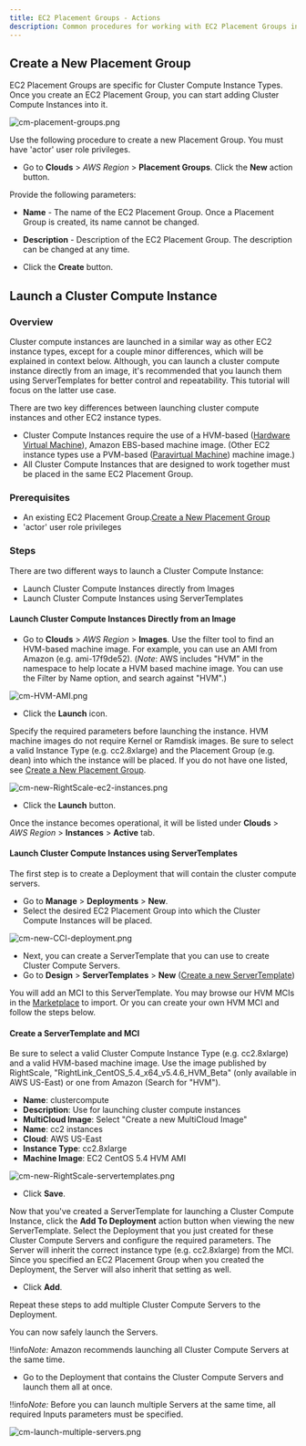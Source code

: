 ```yaml
---
title: EC2 Placement Groups - Actions
description: Common procedures for working with EC2 Placement Groups in RightScale Cloud Management Dashboard.
---
```


## Create a New Placement Group

EC2 Placement Groups are specific for Cluster Compute Instance Types. Once you create an EC2 Placement Group, you can start adding Cluster Compute Instances into it.

![cm-placement-groups.png](/img/cm-placement-groups.png)

Use the following procedure to create a new Placement Group. You must have 'actor' user role privileges.

* Go to **Clouds** > *AWS Region* > **Placement Groups**. Click the **New** action button.

Provide the following parameters:

* **Name** - The name of the EC2 Placement Group. Once a Placement Group is created, its name cannot be changed.
* **Description** - Description of the EC2 Placement Group. The description can be changed at any time.  

* Click the **Create** button.

## Launch a Cluster Compute Instance

### Overview

Cluster compute instances are launched in a similar way as other EC2 instance types, except for a couple minor differences, which will be explained in context below. Although, you can launch a cluster compute instance directly from an image, it's recommended that you launch them using ServerTemplates for better control and repeatability. This tutorial will focus on the latter use case.

There are two key differences between launching cluster compute instances and other EC2 instance types.

* Cluster Compute Instances require the use of a HVM-based ([Hardware Virtual Machine](http://en.wikipedia.org/wiki/Hardware_virtual_machine)), Amazon EBS-based machine image. (Other EC2 instance types use a PVM-based ([Paravirtual Machine](http://en.wikipedia.org/wiki/Paravirtualization)) machine image.)
* All Cluster Compute Instances that are designed to work together must be placed in the same EC2 Placement Group.

### Prerequisites

* An existing EC2 Placement Group.[Create a New Placement Group](/cm/dashboard/clouds/aws/actions/ec2_placement_groups_actions.html#Create_a_New_Placement_Group)
* 'actor' user role privileges

### Steps

There are two different ways to launch a Cluster Compute Instance:

* Launch Cluster Compute Instances directly from Images
* Launch Cluster Compute Instances using ServerTemplates

#### Launch Cluster Compute Instances Directly from an Image

* Go to **Clouds** > *AWS Region* > **Images**. Use the filter tool to find an HVM-based machine image. For example, you can use an AMI from Amazon (e.g. ami-17f9de52). (*Note*: AWS includes "HVM" in the namespace to help locate a HVM based machine image. You can use the Filter by Name option, and search against "HVM".)

![cm-HVM-AMI.png](/img/cm-HVM-AMI.png)

* Click the **Launch** icon.

Specify the required parameters before launching the instance. HVM machine images do not require Kernel or Ramdisk images. Be sure to select a valid Instance Type (e.g. cc2.8xlarge) and the Placement Group (e.g. dean) into which the instance will be placed. If you do not have one listed, see [Create a New Placement Group](/cm/dashboard/clouds/aws/actions/ec2_placement_groups_actions.html#Create_a_New_Placement_Group).

![cm-new-RightScale-ec2-instances.png](/img/cm-new-RightScale-ec2-instances.png)

* Click the **Launch** button.

Once the instance becomes operational, it will be listed under **Clouds** > *AWS Region* > **Instances** > **Active** tab.

#### Launch Cluster Compute Instances using ServerTemplates

The first step is to create a Deployment that will contain the cluster compute servers.

* Go to **Manage** > **Deployments** > **New**.
* Select the desired EC2 Placement Group into which the Cluster Compute Instances will be placed.

![cm-new-CCI-deployment.png](/img/cm-new-CCI-deployment.png)

* Next, you can create a ServerTemplate that you can use to create Cluster Compute Servers.
* Go to **Design** > **ServerTemplates** > **New** ([Create a new ServerTemplate](/cm/dashboard/design/server_templates/servertemplates_actions.html#create-a-new-servertemplate))

You will add an MCI to this ServerTemplate. You may browse our HVM MCIs in the [Marketplace](http://www.rightscale.com/library/multi_cloud_images/) to import. Or you can create your own HVM MCI and follow the steps below.

#### Create a ServerTemplate and MCI

Be sure to select a valid Cluster Compute Instance Type (e.g. cc2.8xlarge) and a valid HVM-based machine image. Use the image published by RightScale, "RightLink_CentOS_5.4_x64_v5.4.6_HVM_Beta" (only available in AWS US-East) or one from Amazon (Search for "HVM").

* **Name**: clustercompute
* **Description**: Use for launching cluster compute instances
* **MultiCloud Image**: Select "Create a new MultiCloud Image"
* **Name**: cc2 instances
* **Cloud**: AWS US-East
* **Instance Type**: cc2.8xlarge
* **Machine Image**: EC2 CentOS 5.4 HVM AMI

![cm-new-RightScale-servertemplates.png](/img/cm-new-RightScale-servertemplates.png)

* Click **Save**.

Now that you've created a ServerTemplate for launching a Cluster Compute Instance, click the **Add To Deployment** action button when viewing the new ServerTemplate. Select the Deployment that you just created for these Cluster Compute Servers and configure the required parameters. The Server will inherit the correct instance type (e.g. cc2.8xlarge) from the MCI. Since you specified an EC2 Placement Group when you created the Deployment, the Server will also inherit that setting as well.

* Click **Add**.

Repeat these steps to add multiple Cluster Compute Servers to the Deployment.

You can now safely launch the Servers.

!!info*Note:* Amazon recommends launching all Cluster Compute Servers at the same time.

* Go to the Deployment that contains the Cluster Compute Servers and launch them all at once.

!!info*Note:* Before you can launch multiple Servers at the same time, all required Inputs parameters must be specified.

![cm-launch-multiple-servers.png](/img/cm-launch-multiple-servers.png)
